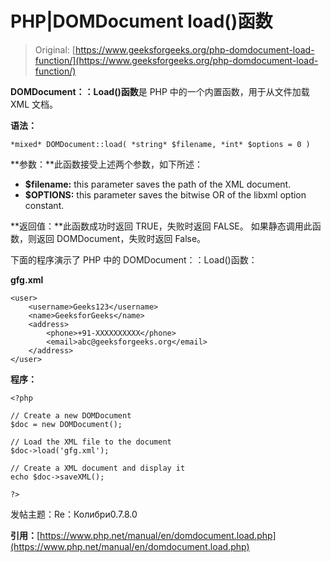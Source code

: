 # PHP|DOMDocument load()函数

> Original: [https://www.geeksforgeeks.org/php-domdocument-load-function/](https://www.geeksforgeeks.org/php-domdocument-load-function/)

**DOMDocument：：Load()函数**是 PHP 中的一个内置函数，用于从文件加载 XML 文档。

**语法：**

```
*mixed* DOMDocument::load( *string* $filename, *int* $options = 0 )
```

**参数：**此函数接受上述两个参数，如下所述：

*   **$filename:** this parameter saves the path of the XML document.
*   **$OPTIONS:** this parameter saves the bitwise OR of the libxml option constant.

**返回值：**此函数成功时返回 TRUE，失败时返回 FALSE。 如果静态调用此函数，则返回 DOMDocument，失败时返回 False。

下面的程序演示了 PHP 中的 DOMDocument：：Load()函数：

**gfg.xml**

```
<user> 
    <username>Geeks123</username> 
    <name>GeeksforGeeks</name>  
    <address>  
        <phone>+91-XXXXXXXXXX</phone>
        <email>abc@geeksforgeeks.org</email>
    </address> 
</user> 
```

**程序：**

```
<?php

// Create a new DOMDocument
$doc = new DOMDocument();

// Load the XML file to the document
$doc->load('gfg.xml');

// Create a XML document and display it
echo $doc->saveXML();

?>
```

发帖主题：Re：Колибри0.7.8.0

**引用：**[https://www.php.net/manual/en/domdocument.load.php](https://www.php.net/manual/en/domdocument.load.php)